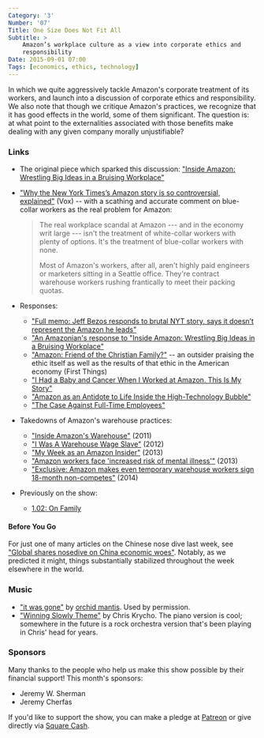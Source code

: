```yaml
---
Category: '3'
Number: '07'
Title: One Size Does Not Fit All
Subtitle: >
    Amazon’s workplace culture as a view into corporate ethics and
    responsibility
Date: 2015-09-01 07:00
Tags: [economics, ethics, technology]
---
```


In which we quite aggressively tackle Amazon's corporate treatment of its
workers, and launch into a discussion of corporate ethics and responsibility. We
also note that though we critique Amazon's practices, we recognize that it has
good effects in the world, some of them significant. The question is: at what
point to the externalities associated with those benefits make dealing with any
given company morally unjustifiable?

### Links
  - The original piece which sparked this discussion: ["Inside Amazon: Wrestling
    Big Ideas in a Bruising Workplace"][nyt]
  - ["Why the New York Times’s Amazon story is so controversial, explained"][vox]
    (Vox) -- with a scathing and accurate comment on blue-collar workers as the real
    problem for Amazon:

    > The real workplace scandal at Amazon --- and in the economy writ large ---
    > isn't the treatment of white-collar workers with plenty of options. It's
    > the treatment of blue-collar workers with none.
    >
    > Most of Amazon's workers, after all, aren't highly paid engineers or
    > marketers sitting in a Seattle office. They're contract warehouse workers
    > rushing frantically to meet their packing quotas.

  - Responses:

      + ["Full memo: Jeff Bezos responds to brutal NYT story, says it doesn’t
        represent the Amazon he leads"][bezos]
      + ["An Amazonian's response to "Inside Amazon: Wrestling Big Ideas in a
        Bruising Workplace"][ciobotariu]
      + ["Amazon: Friend of the Christian Family?"][ft] -- an outsider praising
        the ethic itself as well as the results of that ethic in the American
        economy (First Things)
      + ["I Had a Baby and Cancer When I Worked at Amazon. This Is My Story"][baby]
      + ["Amazon as an Antidote to Life Inside the High-Technology Bubble"][antidote]
      + ["The Case Against Full-Time Employees"][full-time]

  - Takedowns of Amazon's warehouse practices:

      + ["Inside Amazon's Warehouse"][morningcall] (2011)
      + ["I Was A Warehouse Wage Slave"][motherjones] (2012)
      + ["My Week as an Amazon Insider"][guardian] (2013)
      + ["Amazon workers face 'increased risk of mental illness'"][bbc] (2013)
      + ["Exclusive: Amazon makes even temporary warehouse workers sign 18-month
        non-competes"][verge] (2014)

  - Previously on the show:
      + [1.02: On Family](//www.winningslowly.org/1.02)

[nyt]: //www.nytimes.com/2015/08/16/technology/inside-amazon-wrestling-big-ideas-in-a-bruising-workplace.html?_r=0
[vox]: //www.vox.com/2015/8/17/9166023/new-york-times-amazon
[bezos]: //www.geekwire.com/2015/full-memo-jeff-bezos-responds-to-cutting-nyt-expose-says-tolerance-for-lack-of-empathy-needs-to-be-zero/
[ciobotariu]: //www.linkedin.com/pulse/amazonians-response-inside-amazon-wrestling-big-ideas-nick-ciubotariu
[ft]: //www.firstthings.com/blogs/firstthoughts/2015/08/amazon-friend-of-the-christian-family
[baby]: //medium.com/@jcheiffetz/i-had-a-baby-and-cancer-when-i-worked-at-amazon-this-is-my-story-9eba5eef2976
[antidote]: //www.linkedin.com/pulse/amazon-antidote-life-inside-high-technology-bubble-glenn-kelman?trk=pulse-det-nav_art
[full-time]: //www.linkedin.com/pulse/case-against-full-time-employees-dave-ashton

[morningcall]: //www.mcall.com/news/local/amazon/mc-allentown-amazon-complaints-20110917-story.html
[motherjones]: //www.motherjones.com/politics/2012/02/mac-mcclelland-free-online-shipping-warehouses-labor
[guardian]: //www.theguardian.com/technology/2013/dec/01/week-amazon-insider-feature-treatment-employees-work
[bbc]: //www.bbc.com/news/business-25034598
[verge]: //www.theverge.com/2015/3/26/8280309/amazon-warehouse-jobs-exclusive-noncompete-contracts

#### Before You Go
For just one of many articles on the Chinese nose dive last week, see ["Global
shares nosedive on China economic woes"][bbc-china]. Notably, as we predicted it
might, things substantially stabilized throughout the week elsewhere in the
world.

[bbc-china]: //www.bbc.com/news/business-34038147


### Music
  - ["it was gone"](//soundcloud.com/orchid_mantis/it-was-gone) by [orchid
    mantis](//orchid-mantis.bandcamp.com). Used by permission.
  - ["Winning Slowly Theme"](//soundcloud.com/chriskrycho/winning-slowly)
    by Chris Krycho. The piano version is cool; somewhere in the future is a
    rock orchestra version that's been playing in Chris' head for years.


### Sponsors
Many thanks to the people who help us make this show possible by their financial
support! This month's sponsors:

  - Jeremy W. Sherman
  - Jeremy Cherfas

If you'd like to support the show, you can make a pledge at [Patreon] or give
directly via [Square Cash].

[Patreon]: //www.patreon.com/winningslowly
[Square Cash]: //cash.me/$winningslowly
